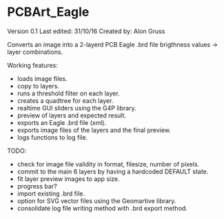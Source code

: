 # PCBArt_Eagle
Version 0.1
Last edited: 31/10/16
Created by: Alon Gruss

Converts an image into a 2-layerd PCB Eagle .brd file
brigthness values -> layer combinations.

Working features:
* loads image files.
* copy to layers.
* runs a threshold filter on each layer.
* creates a quadtree for each layer.
* realtime GUI sliders using the G4P library.
* preview of layers and expected result.
* exports an Eagle .brd file (xml).
* exports image files of the layers and the final preview.
* logs functions to log file.

TODO:
* check for image file validity in format, filesize, number of pixels.
* commit to the main 6 layers by having a hardcoded DEFAULT state.
* fit layer preview images to app size.
* progress bar?
* import existing .brd file.
* option for SVG vector files using the Geomartive library.
* consolidate log file writing method with .brd export method.

